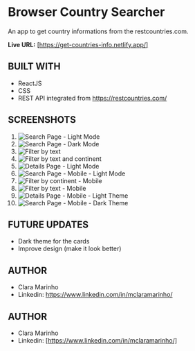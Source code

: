 # Browser Country Searcher
An app to get country informations from the restcountries.com.

**Live URL:** [https://get-countries-info.netlify.app/]

## BUILT WITH
 - ReactJS
 - CSS
 - REST API integrated from https://restcountries.com/

## SCREENSHOTS
1. ![Search Page - Light Mode](https://github.com/mclaramarinho/country-info/assets/119897667/a864a562-d66e-4d10-820b-2c0e1bc9f15c)
2. ![Search Page - Dark Mode](https://github.com/mclaramarinho/country-info/assets/119897667/707db136-e24f-4e3c-832a-90b215e19ad8)
3. ![Filter by text](https://github.com/mclaramarinho/country-info/assets/119897667/7c9e31a3-df30-409c-9068-f17bb559aba7)
4. ![Filter by text and continent](https://github.com/mclaramarinho/country-info/assets/119897667/fe68be00-33db-40e8-b575-f84b0b464f79)
5. ![Details Page - Light Mode](https://github.com/mclaramarinho/country-info/assets/119897667/ec07c17f-60bd-48dc-bf1d-cbd3657deff7)
6. ![Search Page - Mobile - Light Mode](https://github.com/mclaramarinho/country-info/assets/119897667/2c1b2188-5ac0-4298-8311-ac31f595e8a9)
7. ![Filter by continent - Mobile](https://github.com/mclaramarinho/country-info/assets/119897667/062506b8-951a-464e-a352-295a49a1bb12)
8. ![Filter by text - Mobile](https://github.com/mclaramarinho/country-info/assets/119897667/6c98e46b-af9d-47f1-8eb4-298fb9e349c5)
9. ![Details Page - Mobile - Light Theme](https://github.com/mclaramarinho/country-info/assets/119897667/8bd1d05d-d29e-461d-a5e7-5974b10bfbb9)
10. ![Search Page - Mobile - Dark Theme](https://github.com/mclaramarinho/country-info/assets/119897667/089a273f-2146-4a49-9143-2dbb57c13a44)

## FUTURE UPDATES
- Dark theme for the cards
- Improve design (make it look better)

## AUTHOR
- Clara Marinho
- Linkedin: https://www.linkedin.com/in/mclaramarinho/ 





## AUTHOR
- Clara Marinho
- Linkedin: [https://www.linkedin.com/in/mclaramarinho/]
